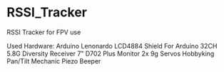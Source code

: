 RSSI_Tracker
============

RSSI Tracker for FPV use


Used Hardware:   Arduino Lenonardo
                 LCD4884 Shield For Arduino
                 32CH 5.8G Diversity Receiver 7" D702 Plus Monitor
                 2x 9g Servos
                 Hobbyking Pan/Tilt Mechanic
                 Piezo Beeper
                 
